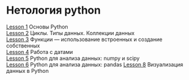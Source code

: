 # Нетология python

 [Lesson 1](lesson_1.ipynb) Основы Python  
 [Lesson 2](lesson_2.ipynb) Циклы. Типы данных. Коллекции данных   
 [Lesson 3](lesson_3.ipynb) Функции — использование встроенных и создание собственных  
 [Lesson 4](lesson_4.ipynb) Работа с датами   
 [Lesson 5](lesson_5.ipynb) Python для анализа данных: numpy и scipy   
 [Lesson 6](lesson_6.ipynb) Python для анализа данных: pandas 
 [Lesson 8](lesson_8.ipynb) Визуализация данных в Python
